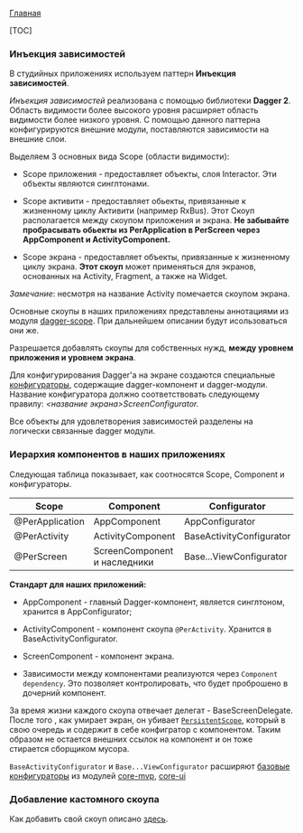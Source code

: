 [Главная](../main.md)

[TOC]

### Инъекция зависимостей

В студийных приложениях используем паттерн **Инъекция зависимостей**.

*Инъекция зависимостей* реализована с помощью библиотеки **Dagger 2**.
Область видимости более высокого уровня расширяет область видимости более низкого уровня.
С помощью данного паттерна конфигурируются внешние модули,
поставляются зависимости на внешние слои.

Выделяем 3 основных вида Scope (области видимости):

* Scope приложения -
предоставляет объекты, слоя Interactor.
Эти объекты являются синглтонами.

* Scope активити -
предоставляет обьекты, привязанные к жизненному циклу Активити (например RxBus).
Этот Скоуп располагается между скоупом приложения и экрана.
**Не забывайте пробрасывать обьекты из PerApplication в PerScreen через AppComponent и ActivityComponent.**

* Scope экрана -
предоставляет объекты, привязанные к жизненному циклу экрана.
**Этот скоуп** может применяться для экранов, основанных на Activity, Fragment,
а также на Widget.

*Замечание*: несмотря на название Activity помечается скоупом экрана.

Основные скоупы в наших приложениях представлены аннотациями из модуля [dagger-scope][ds].
При дальнейшем описании будут исользоваться они же.

Разрешается добавлять скоупы для собственных нужд, **между уровнем приложения
и уровнем экрана**.

Для конфигурирования Dagger'а на экране создаются специальные [конфигураторы][configurator],
содержащие dagger-компонент и dagger-модули.
Название конфигуратора должно соответствовать следующему правилу: *<название экрана>ScreenConfigurator.*

Все объекты для удовлетворения зависимостей разделены на логически связанные dagger модули.

### Иерархия компонентов в наших приложениях

Следующая таблица показывает, как соотносятся Scope, Component и конфигураторы.

| Scope | Component | Configurator |
|-------|-----------|--------------|
|@PerApplication| AppComponent | AppConfigurator|
|@PerActivity| ActivityComponent | BaseActivityConfigurator |
|@PerScreen| ScreenComponent и наследники | Base...ViewConfigurator|

**Стандарт для наших приложений:**

* AppComponent - главный Dagger-компонент, является синглтоном, хранится
в AppConfigurator;
* ActivityComponent - компонент скоупа `@PerActivity`. Хранится в BaseActivityConfigurator.
* ScreenComponent - компонент экрана.

* Зависимости между компонентами реализуются через `Component dependency`.
Это позволяет контролировать, что будет проброшено в дочерний компонент.

За время жизни каждого скоупа отвечает делегат -  BaseScreenDelegate.
После того , как умирает экран, он убивает [`PersistentScope`][ui], который в свою
очередь и содержит в себе конфигратор с компонентом. Таким образом не остается
внешних ссылок на компонент и он тоже стирается сборщиком мусора.

`BaseActivityConfigurator` и `Base...ViewConfigurator` расширяют [базовые конфигураторы][configurator]
из модулей [core-mvp][mvp], [core-ui][ui]

### Добавление кастомного скоупа

Как добавить свой скоуп описано [здесь](../../custom_scope_sample/README.md).

[ds]: ../../dagger-scope/README.md
[configurator]: ../../core-mvp/docs/configurator.md
[mvp]: ../../core-mvp/README.md
[ui]: ../../core-ui/README.md